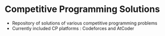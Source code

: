 # Competitive Programming Solutions
- Repository of solutions of various competitive programming problems
- Currently included CP platforms : Codeforces and AtCoder
